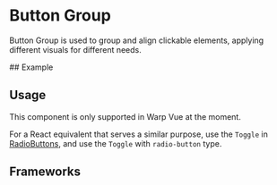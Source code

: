 <script setup>
  import Vue from './vue.md';
</script>

# Button Group

Button Group is used to group and align clickable elements, applying different visuals for different needs.

<components-status vue='released' />
## Example

<theme-switcher />

<buttongroup-example />

## Usage
This component is only supported in Warp Vue at the moment.

For a React equivalent that serves a similar purpose, use the `Toggle` in [RadioButtons](/components/radiobuttons), and use the `Toggle` with `radio-button` type.

## Frameworks

<tabs-content> 
  <template #react>
  </template>
  <template #vue>
    <vue />
  </template>
  <template #elements>
  </template>
</tabs-content>
